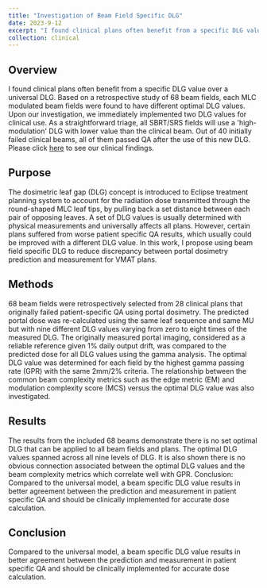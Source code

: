 ```yaml
---
title: "Investigation of Beam Field Specific DLG"
date: 2023-9-12
excerpt: "I found clinical plans often benefit from a specific DLG value over a universal DLG. Based on a retrospective study of 68 beam fields, each MLC modulated beam fields were found to have different optimal DLG values. Upon my investigation, our clinic implemented two DLG values for treatment planning and clinical dose evaluation. The planning and QA workflow have been significantly improved! *Please click the title to know more about this project!*"
collection: clinical
---
```


## Overview
I found clinical plans often benefit from a specific DLG value over a universal DLG. Based on a retrospective study of 68 beam fields, each MLC modulated beam fields were found to have different optimal DLG values. Upon our investigation, we immediately implemented two DLG values for clinical use. As a straightforward triage, all SBRT/SRS fields will use a 'high-modulation' DLG with lower value than the clinical beam. Out of 40 initially failed clinical beams, all of them passed QA after the use of this new DLG. Please click [here](/files/Poster_DLG.pdf) to see our clinical findings.

## Purpose 
The dosimetric leaf gap (DLG) concept is introduced to Eclipse treatment planning system to account for the radiation dose transmitted through the round-shaped MLC leaf tips, by pulling back a set distance between each pair of opposing leaves. A set of DLG values is usually determined with physical measurements and universally affects all plans. However, certain plans suffered from worse patient specific QA results, which usually could be improved with a different DLG value. In this work, I propose using beam field specific DLG to reduce discrepancy between portal dosimetry prediction and measurement for VMAT plans.

## Methods
68 beam fields were retrospectively selected from 28 clinical plans that originally failed patient-specific QA using portal dosimetry. The predicted portal dose was re-calculated using the same leaf sequence and same MU but with nine different DLG values varying from zero to eight times of the measured DLG. The originally measured portal imaging, considered as a reliable reference given 1% daily output drift, was compared to the predicted dose for all DLG values using the gamma analysis. The optimal DLG value was determined for each field by the highest gamma passing rate (GPR) with the same 2mm/2% criteria. The relationship between the common beam complexity metrics such as the edge metric (EM) and modulation complexity score (MCS) versus the optimal DLG value was also investigated.

## Results
The results from the included 68 beams demonstrate there is no set optimal DLG that can be applied to all beam fields and plans. The optimal DLG values spanned across all nine levels of DLG. It is also shown there is no obvious connection associated between the optimal DLG values and the beam complexity metrics which correlate well with GPR.
Conclusion: Compared to the universal model, a beam specific DLG value results in better agreement between the prediction and measurement in patient specific QA and should be clinically implemented for accurate dose calculation.

## Conclusion 
Compared to the universal model, a beam specific DLG value results in better agreement between the prediction and measurement in patient specific QA and should be clinically implemented for accurate dose calculation.
